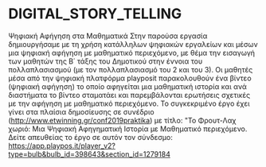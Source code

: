 # DIGITAL_STORY_TELLING
Ψηφιακή Αφήγηση στα Μαθηματικά
Στην παρούσα εργασία δημιουργήσαμε με τη χρήση κατάλληλων ψηφιακών εργαλείων και μέσων μια ψηφιακή αφήγηση με μαθηματικό περιεχόμενο, με θέμα την εισαγωγή των μαθητών της Β΄ τάξης του Δημοτικού στην έννοια του πολλαπλασιασμού (με τον πολλαπλασιασμό του 2 και του 3).
Οι μαθητές μέσα από την ψηφιακή πλατφόρμα playposit παρακολουθούν ένα βίντεο (ψηφιακή αφήγηση) το οποίο αφηγείται μια μαθηματική ιστορία και ανά διαστήματα το βίντεο σταματάει και παρεμβάλονται ερωτήσεις σχετικές με την αφήγηση με μαθηματικό περιεχόμενο.
Το συγκεκριμένο έργο έχει γίνει στα πλαίσια δημοσίευσης σε συνέδριο (http://www.etwinning.gr/conf2019praktika) με τίτλο: "Το Φρουτ-Λαχ χωριό: Μια Ψηφιακή Αφηγηματική Ιστορία με Μαθηματικό περιεχόμενο.
Δείτε απευθείας το έργο σε αυτόν τον σύνδεσμο: https://app.playpos.it/player_v2?type=bulb&bulb_id=398643&section_id=1279184
